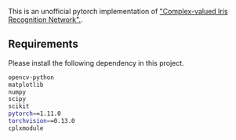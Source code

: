 This is an unofficial pytorch implementation of ["Complex-valued Iris Recognition Network".](https://arxiv.org/abs/2011.11198).

## Requirements
Please install the following dependency in this project.
```bash
opencv-python
matplotlib
numpy
scipy
scikit
pytorch==1.11.0
torchvision==0.13.0
cplxmodule
```